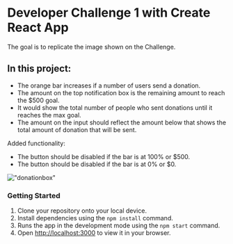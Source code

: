 # Developer Challenge 1 with Create React App

The goal is to replicate the image shown on the Challenge.

## In this project:

- The orange bar increases if a number of users send a donation.
- The amount on the top notification box is the remaining amount to reach the $500 goal.
- It would show the total number of people who sent donations until it reaches the max goal.
- The amount on the input should reflect the amount below that shows the total amount of donation that will be sent.

Added functionality:
- The button should be disabled if the bar is at 100% or $500.
- The button should be disabled if the bar is at 0% or $0.

!["donationbox"](https://github.com/davincecode/givemeallthemoneychallenge/tree/master/public/screenshot.png)

### Getting Started

1. Clone your repository onto your local device.
2. Install dependencies using the `npm install` command.
3. Runs the app in the development mode using the `npm start` command. 
4. Open [http://localhost:3000](http://localhost:3000) to view it in your browser.